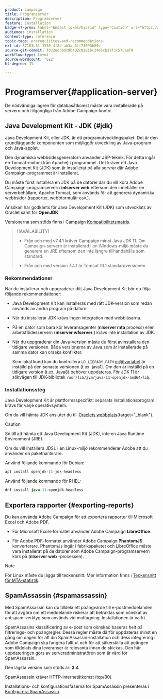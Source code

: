 ```yaml
---
product: campaign
title: Programserver
description: Programserver
feature: Installation
badge-v7-prem: label="Endast lokal/hybrid" type="Caution" url="https://experienceleague.adobe.com/docs/campaign-classic/using/installing-campaign-classic/architecture-and-hosting-models/hosting-models-lp/hosting-models.html?lang=sv" tooltip="Gäller endast lokala och hybrida driftsättningar"
audience: installation
content-type: reference
topic-tags: prerequisites-and-recommendations-
exl-id: 87103c31-1530-4f8d-ab3a-6ff73093b80c
source-git-commit: f032ed3bdc0b402c8281bc34e6cb29f3c575aaf9
workflow-type: tm+mt
source-wordcount: '622'
ht-degree: 1%

---
```


# Programserver{#application-server}

De nödvändiga lagren för databasåtkomst måste vara installerade på servern och tillgängliga från Adobe Campaign-kontot.

## Java Development Kit - JDK {#jdk}

Java Development Kit, eller JDK, är ett programutvecklingspaket. Det är den grundläggande komponenten som möjliggör utveckling av Java-program och Java-applet.

Den dynamiska webbsidesgeneratorn använder JSP-teknik. För detta ingår en Tomcat-motor (från Apache) i programmet. Det kräver ett Java Development Kit (JDK) som är installerat på alla servrar där Adobe Campaign-programmet är installerat.

Du måste först installera en JDK på de datorer där du vill köra Adobe Campaign-programservern (**nlserver web** eftersom den innehåller en serverbehållare, Apache Tomcat, som används för att generera dynamiska webbsidor (rapporter, webbformulär osv.).

Ansökan har godkänts för Java Development Kit (JDK) som utvecklats av Oraclet samt för **OpenJDK**.

Versionerna som stöds finns i Campaign [Kompatibilitetsmatris](../../rn/using/compatibility-matrix.md).


>[!AVAILABILITY]
>
>* Från och med v7.4.1 kräver Campaign minst Java JDK 11. Om Campaign-servern är installerad i en Windows-miljö måste du generera en JRE eftersom den inte längre tillhandahålls som standard.
>
>* Från och med version 7.4.1 är Tomcat 10.1 standardversionen.
>

### Rekommendationer

När du installerar och uppgraderar ditt Java Development Kit bör du följa följande rekommendationer:

* Java Development Kit kan installeras med rätt JDK-version som redan används av andra program på datorn.

* När du installerar JDK krävs ingen integration med webbläsarna.

* På en dator som bara kör leveransagenter (**nlserver mta** process) eller arbetsflödesservern (**nlserver wfserver** ) krävs inte installation av JDK.

* När du uppgraderar din Java-version måste du först avinstallera den tidigare versionen. Båda versionerna av Java som är installerade på samma dator kan orsaka konflikter.

  Som lokal kund kan du kontrollera `LD_LIBRARY_PATH` [miljövariabel](installing-packages-with-linux.md#environment-variables) är inställd på den senaste versionen (t.ex. java1). Om den är inställd på en tidigare version (t.ex. Java8) behöver uppdateras. För JDK 11 är sökvägen till JDK-bibliotek `/usr/lib/jvm/java-11-openjdk-amd64/lib`.


### Installationssteg

Java Development Kit är plattformsspecifikt: separata installationsprogram krävs för varje operativsystem.

Om du vill hämta JDK ansluter du till [Oraclets webbplats](https://www.oracle.com/technetwork/java/javase/downloads/index.html){target="_blank"}.

>[!CAUTION]
>
> Se till att hämta ett Java Development Kit (JDK), inte en Java Runtime Environment (JRE).


Om du vill installera JDSL i en Linux-miljö rekommenderar Adobe att du använder en pakethanterare.

Använd följande kommando för Debian:

```sql
apt install openjdk-11-jdk-headless
```

Använd följande kommando för RHEL:

```sql
dnf install java-11-openjdk-headless
```



## Exportera rapporter {#exporting-reports}

Du kan använda Adobe Campaign för att exportera rapporter till Microsoft Excel och Adobe PDF.

* För Microsoft Excel-formatet använder Adobe Campaign **LibreOffice**.

* För Adobe PDF-formatet använder Adobe Campaign **PhantomJS** konverterare. PhantomJs ingår i fabrikspaketet och LibreOffice måste vara installerat på de datorer som Adobe Campaign-programservern körs på (**nlserver web** -processen).

>[!NOTE]
>
>För Linux måste du lägga till teckensnitt. Mer information finns i [Teckensnitt för MTA-statistik](../../installation/using/prerequisites-of-campaign-installation-in-linux.md#fonts-for-mta-statistics).

## SpamAssassin {#spamassassin}

Med SpamAssassin kan du tilldela ett poängvärde till e-postmeddelanden för att avgöra om ett meddelande riskerar att betraktas som oönskat av antispam-verktyg som används vid mottagning. Installationen är valfri.

SpamAssasins klassificering av e-post som oönskad baseras helt på filtrerings- och poängregler. Dessa regler måste därför uppdateras minst en gång om dagen för att din SpamAssassin-installation och dess integrering i Adobe Campaign ska fungera fullt ut och för att säkerställa att poängen som tilldelats dina leveranser är relevanta innan de skickas. Den här uppdateringen görs av serveradministratören som är värd för SpamAssassin.

Den lägsta version som stöds är: **3.4**

SpamAssassin kräver HTTP-internetåtkomst (tcp/80).

Installations- och konfigurationsfaserna för SpamAssassin presenteras i [Konfigurera SpamAssassin](../../installation/using/configuring-spamassassin.md).
